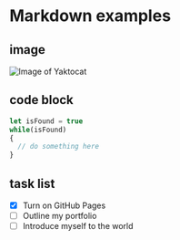 # Markdown examples

## image
![Image of Yaktocat](https://octodex.github.com/images/yaktocat.png)

## code block
```typescript
let isFound = true
while(isFound)
{
  // do something here
}
```

## task list
- [X] Turn on GitHub Pages
- [ ] Outline my portfolio
- [ ] Introduce myself to the world
